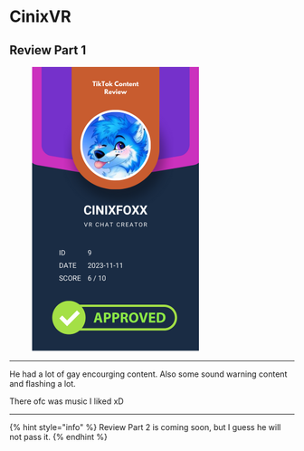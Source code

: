 # CinixVR

## Review Part 1

<figure><img src="../.gitbook/assets/TikTok Review Card - CinixVR.png" alt="" width="295"><figcaption></figcaption></figure>

***

He had a lot of gay encourging content. Also some sound warning content and flashing a lot.

There ofc was music I liked xD

***

{% hint style="info" %}
Review Part 2 is coming soon, but I guess he will not pass it.
{% endhint %}
